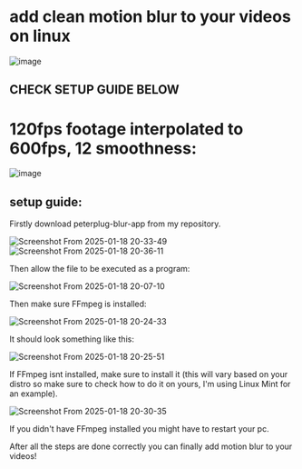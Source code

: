 # add clean motion blur to your videos on linux 

![image](https://github.com/user-attachments/assets/66881b28-f189-4171-82e5-27602681c707)


## CHECK SETUP GUIDE BELOW

# 120fps footage interpolated to 600fps, 12 smoothness:

![image](https://github.com/user-attachments/assets/c42f31c8-aeee-4623-b3d3-51322bc562ac)




## setup guide:

Firstly download peterplug-blur-app from my repository.

![Screenshot From 2025-01-18 20-33-49](https://github.com/user-attachments/assets/4556569e-1861-4751-9e60-dacaea95b8a9)
![Screenshot From 2025-01-18 20-36-11](https://github.com/user-attachments/assets/b109af3c-8138-48e8-8afd-9ced454287f7)



Then allow the file to be executed as a program:

![Screenshot From 2025-01-18 20-07-10](https://github.com/user-attachments/assets/7de3b7e0-3f4f-47e5-8941-7785709b367c)



Then make sure FFmpeg is installed:

![Screenshot From 2025-01-18 20-24-33](https://github.com/user-attachments/assets/a266d905-2bea-4ab7-a87b-d58bd6d03483)



It should look something like this:

![Screenshot From 2025-01-18 20-25-51](https://github.com/user-attachments/assets/51167e4b-7b93-4500-a399-949640a43676)



If FFmpeg isnt installed, make sure to install it (this will vary based on your distro so make sure to check how to do it on yours, I'm using Linux Mint for an example).

![Screenshot From 2025-01-18 20-30-35](https://github.com/user-attachments/assets/9868f2d1-d490-4e41-bc1f-783413766d94)

If you didn't have FFmpeg installed you might have to restart your pc.

After all the steps are done correctly you can finally add motion blur to your videos!
